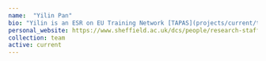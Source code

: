 ```yaml
---
name:  "Yilin Pan"
bio: "Yilin is an ESR on EU Training Network [TAPAS](projects/current/tapas)"
personal_website: https://www.sheffield.ac.uk/dcs/people/research-staff/bahman-mirheidari
collection: team
active: current
---
```

